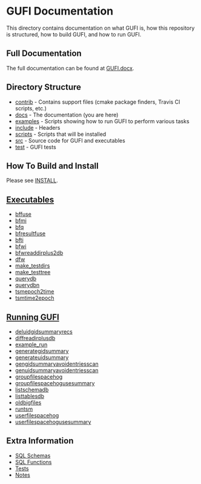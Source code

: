 # GUFI Documentation
This directory contains documentation on what GUFI is, how this repository is structured,
how to build GUFI, and how to run GUFI.

## Full Documentation
The full documentation can be found at [GUFI.docx](GUFI.docx).

## Directory Structure
- [contrib](/contrib)   - Contains support files (cmake package finders, Travis CI scripts, etc.)
- [docs](/docs)         - The documentation (you are here)
- [examples](/examples) - Scripts showing how to run GUFI to perform various tasks
- [include](/include)   - Headers
- [scripts](/scripts)   - Scripts that will be installed
- [src](/src)           - Source code for GUFI and executables
- [test](/test)         - GUFI tests

## How To Build and Install
Please see [INSTALL](/INSTALL).

## [Executables](/src)
- [bffuse](bffuse)
- [bfmi](bfmi)
- [bfq](bfq)
- [bfresultfuse](bfresultfuse)
- [bfti](bfti)
- [bfwi](bfwi)
- [bfwreaddirplus2db](bfwreaddriplus2b)
- [dfw](dfw)
- [make_testdirs](make_testdirs)
- [make_testtree](make_testtree)
- [querydb](querydb)
- [querydbn](querydbn)
- [tsmepoch2time](tsmepoch2time)
- [tsmtime2epoch](tsmtime2epoch)

## [Running GUFI](/examples)
- [deluidgidsummaryrecs](/examples/deluidgidsummaryrecs)
- [diffreadirplusdb](/examples/diffreadirplusdb)
- [example_run](/examples/example_run)
- [generategidsummary](/examples/generategidsummary)
- [generateuidsummary](/examples/generateuidsummary)
- [gengidsummaryavoidentriesscan](/examples/gengidsummaryavoidentriesscan)
- [genuidsummaryavoidentriesscan](/examples/genuidsummaryavoidentriesscan)
- [groupfilespacehog](/examples/groupfilespacehog)
- [groupfilespacehogusesummary](/examples/groupfilespacehogusesummary)
- [listschemadb](/examples/listschemadb)
- [listtablesdb](/examples/listtablesdb)
- [oldbigfiles](/examples/oldbigfiles)
- [runtsm](/examples/runtsm)
- [userfilespacehog](/examples/userfilespacehog)
- [userfilespacehogusesummary](/examples/userfilespacehogusesummary)

## Extra Information
- [SQL Schemas](SQLSchemas)
- [SQL Functions](SQLFunctions)
- [Tests](tests)
- [Notes](NOTES.txt)